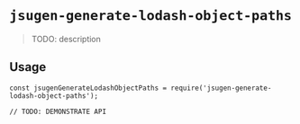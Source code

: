 # `jsugen-generate-lodash-object-paths`

> TODO: description

## Usage

```
const jsugenGenerateLodashObjectPaths = require('jsugen-generate-lodash-object-paths');

// TODO: DEMONSTRATE API
```
